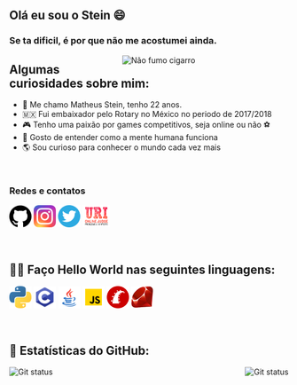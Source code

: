 ## Olá eu sou o Stein 😄
### Se ta dificil, é por que não me acostumei ainda.

<img src="https://media.giphy.com/media/VigrMqLg1C9C8/giphy.gif" title="Não fumo cigarro"
    align="right"  width="300px">

## Algumas curiosidades sobre mim:
- 🧔 Me chamo Matheus Stein, tenho 22 anos.
- 🇲🇽 Fui embaixador pelo Rotary no México no periodo de 2017/2018
- 🎮 Tenho uma paixão por games competitivos, seja online ou não ⚽
- 🧠 Gosto de entender como a mente humana funciona
- 🌎 Sou curioso para conhecer o mundo cada vez mais

<br>

<h3>Redes e contatos </h3>

[<img src="./github.png" width="40" height="40" title="Github" alt="Github">](https://github.com/steinglk)
[<img src="./insta.png" width="40" height="40" title="Instagram" alt="Instagram">](https://www.instagram.com/steinzito/)
[<img src="./twitter.png" width="40" height="40" title="Twitter" alt="Twitter">](https://twitter.com/steinzito)
[<img src="./uri.png" width ="50" height="40" title="Uri Online Judge" alt="URI">](https://www.urionlinejudge.com.br/judge/pt/profile/161992)

<br>

## 👨‍💻 Faço Hello World nas seguintes linguagens:

[<img src="./python.png" width="40" height="40" title="Python" alt=Python>](https://www.python.org/)
[<img src="./c.png" width="40" height="40" title="C" alt=C>](https://www.learn-c.org/)
[<img src="./java.png" width="40" height="40" title="Java" alt=Java>](https://www.java.com/pt-BR/)
[<img src="./js.png" width="40" height="40" title="Java Script" alt=JS>](https://developer.mozilla.org/pt-BR/docs/Web/JavaScript)
[<img src="./ruby-rails.png" width="40" height="40" title="Ruby on Rails" alt=Rails>](https://rubyonrails.org/)
[<img src="./ruby.png" width="40" height="40" title="Ruby" alt=Ruby>](https://www.ruby-lang.org/pt/)

<br>

## 🧮 Estatísticas do GitHub:

<img src="https://github-readme-stats.vercel.app/api?username=steinglk&show_icons=true&hide_border=true&theme=dark"
alt = "Git status"
title="Meu status do github"
style = "float: right; margin-left: 0px;" />
<img src="https://github-readme-stats.vercel.app/api/top-langs/?username=steinglk&layout=compact&hide_border=true&theme=dark"
     alt = "Git status" 
     title ="As linguagens que eu mais uso"
     style = "float: left; margin-right: 0px;" />
